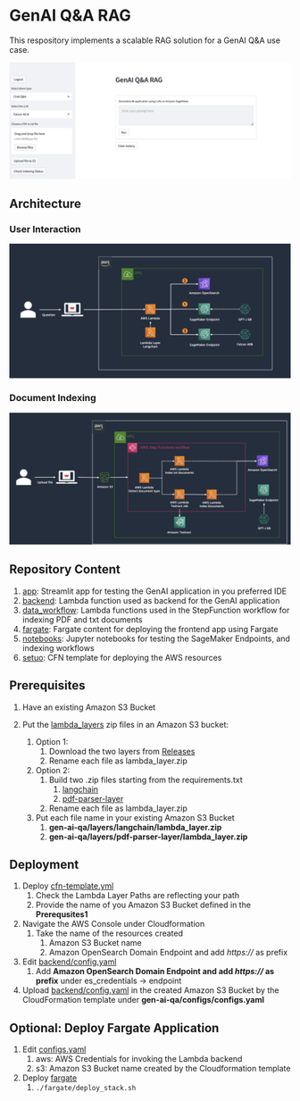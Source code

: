 # GenAI Q&A RAG

This respository implements a scalable RAG solution for a GenAI Q&A use case.


![](./images/example.png)

## Architecture

### User Interaction

![Architecture](./images/architecture_1.jpg)

### Document Indexing

![Architecture](./images/architecture_2.jpg)

## Repository Content

1. [app](./app): Streamlit app for testing the GenAI application in you preferred IDE
2. [backend](./backend): Lambda function used as backend for the GenAI application
3. [data_workflow](./data_workflow): Lambda functions used in the StepFunction workflow for indexing PDF and txt documents
4. [fargate](./fargate): Fargate content for deploying the frontend app using Fargate
5. [notebooks](./notebooks): Jupyter notebooks for testing the SageMaker Endpoints, and indexing workflows
6. [setuo](./setup): CFN template for deploying the AWS resources

## Prerequisites

1. Have an existing Amazon S3 Bucket

2. Put the [lambda_layers](./data_workflow/lambda_layers) zip files in an Amazon S3 bucket:
   1. Option 1:
      1. Download the two layers from [Releases](https://github.com/brunopistone/genai-qa-rag/releases)
      2. Rename each file as lambda_layer.zip
   2. Option 2:
      1. Build two .zip files starting from the requirements.txt
         1. [langchain](./backend/lambda_layers/langchain/requirements.txt)
         2. [pdf-parser-layer](./data_workflow/lambda_layers/pdf-parser-layer/requirements.txt)
      2. Rename each file as lambda_layer.zip
   3. Put each file name in your existing Amazon S3 Bucket
      1. **gen-ai-qa/layers/langchain/lambda_layer.zip**
      2. **gen-ai-qa/layers/pdf-parser-layer/lambda_layer.zip**

## Deployment

1. Deploy [cfn-template.yml](./setup/cfn-template.yml)
   1. Check the Lambda Layer Paths are reflecting your path
   2. Provide the name of you Amazon S3 Bucket defined in the **Prerequsites1**
2. Navigate the AWS Console under Cloudformation
   1. Take the name of the resources created
      1. Amazon S3 Bucket name
      2. Amazon OpenSearch Domain Endpoint and add *https://* as prefix
3. Edit [backend/config.yaml](./backend/configs.yaml)
   1. Add **Amazon OpenSearch Domain Endpoint and add *https://* as prefix** under es_credentials -> endpoint
4. Upload [backend/config.yaml](./backend/configs.yaml) in the created Amazon S3 Bucket by the CloudFormation template under **gen-ai-qa/configs/configs.yaml**

## Optional: Deploy Fargate Application

1. Edit [configs.yaml](./fargate/chat_ui/configs.yaml)
   1. aws: AWS Credentials for invoking the Lambda backend
   2. s3: Amazon S3 Bucket name created by the Cloudformation template
2. Deploy [fargate](./fargate)
   1. `./fargate/deploy_stack.sh`